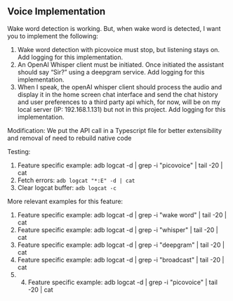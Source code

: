 ## Voice Implementation



Wake word detection is working.  But, when wake word is detected, I want you to implement the following:
1. Wake word detection with picovoice must stop, but listening stays on.  Add logging for this implementation.
2. An OpenAI Whisper client must be initiated.  Once initiated the assistant should say “Sir?” using a deepgram service.  Add logging for this implementation.
3. When I speak, the openAI whisper client should process the audio and display it in the home screen chat interface and send the chat history and user preferences to a third party api which, for now, will be on my local server (IP: 192.168.1.131) but not in this project.  Add logging for this implementation.

Modification: We put the API call in a Typescript file for better extensibility and removal of need to rebuild native code


Testing:
1. Feature specific example: adb logcat -d | grep -i "picovoice" | tail -20 | cat
2. Fetch errors: `adb logcat "*:E" -d | cat`
3. Clear logcat buffer: `adb logcat -c`

More relevant examples for this feature:
1. Feature specific example: adb logcat -d | grep -i "wake word" | tail -20 | cat
2. Feature specific example: adb logcat -d | grep -i "whisper" | tail -20 | cat
3. Feature specific example: adb logcat -d | grep -i "deepgram" | tail -20 | cat
4. Feature specific example: adb logcat -d | grep -i "broadcast" | tail -20 | cat
5. 4. Feature specific example: adb logcat -d | grep -i "picovoice" | tail -20 | cat

